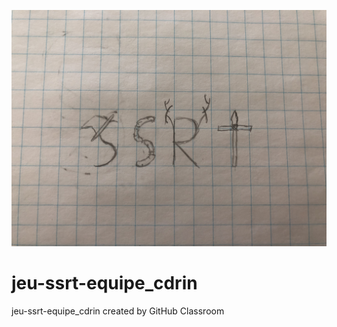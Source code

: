 ![logo](PlaceHolderLogo.jpg "Logo (PlaceHolder)")

# jeu-ssrt-equipe_cdrin
jeu-ssrt-equipe_cdrin created by GitHub Classroom
